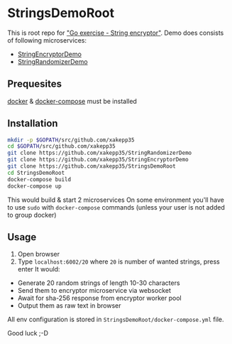 # StringsDemoRoot
This is root repo for ["Go exercise - String encryptor"](https://docs.google.com/document/d/1nF04TsqF1M1BaNbu5nnqZzkO9MSFUMw_btsX4Txbbi4/edit).
Demo does consists of following microservices:
- [StringEncryptorDemo](https://github.com/xakepp35/StringEncryptorDemo)
- [StringRandomizerDemo](https://github.com/xakepp35/StringRandomizerDemo)

## Prequesites
[docker](https://docs.docker.com/get-docker/) & [docker-compose](https://docs.docker.com/compose/install/) must be installed

## Installation
```sh
mkdir -p $GOPATH/src/github.com/xakepp35
cd $GOPATH/src/github.com/xakepp35
git clone https://github.com/xakepp35/StringRandomizerDemo
git clone https://github.com/xakepp35/StringEncryptorDemo
git clone https://github.com/xakepp35/StringsDemoRoot
cd StringsDemoRoot
docker-compose build
docker-compose up
```
This would build & start 2 microservices
On some environment you'll have to use `sudo` with `docker-compose` commands (unless your user is not added to group docker)

## Usage
1) Open browser
2) Type `localhost:6002/20` where `20` is number of wanted strings, press enter
It would: 
 - Generate 20 random strings of length 10-30 characters
 - Send them to encryptor microservice via websocket
 - Await for sha-256 response from encryptor worker pool
 - Output them as raw text in browser

All env configuration is stored in `StringsDemoRoot/docker-compose.yml` file.

Good luck ;-D